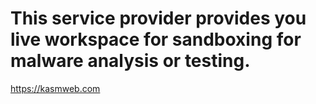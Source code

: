 # This service provider provides you live workspace for sandboxing for malware analysis or testing.
https://kasmweb.com
